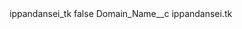 <?xml version="1.0" encoding="UTF-8"?>
<CustomMetadata xmlns="http://soap.sforce.com/2006/04/metadata" xmlns:xsi="http://www.w3.org/2001/XMLSchema-instance" xmlns:xsd="http://www.w3.org/2001/XMLSchema">
    <label>ippandansei_tk</label>
    <protected>false</protected>
    <values>
        <field>Domain_Name__c</field>
        <value xsi:type="xsd:string">ippandansei.tk</value>
    </values>
</CustomMetadata>
